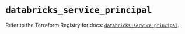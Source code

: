 # `databricks_service_principal`

Refer to the Terraform Registry for docs: [`databricks_service_principal`](https://registry.terraform.io/providers/databricks/databricks/1.77.0/docs/resources/service_principal).
